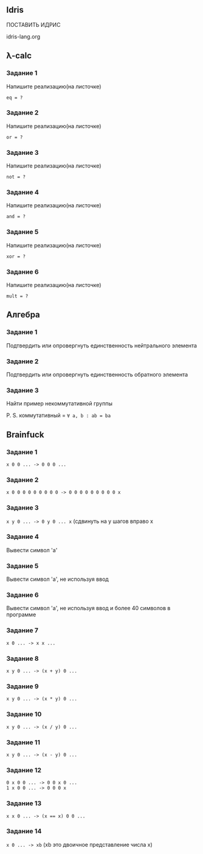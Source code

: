## Idris
ПОСТАВИТЬ ИДРИС

idris-lang.org

## λ-calc
### Задание 1

Напишите реализацию(на листочке)

`
eq = ?
`
### Задание 2

Напишите реализацию(на листочке)

`
or = ?
`
### Задание 3

Напишите реализацию(на листочке)

`
not = ?
`
### Задание 4

Напишите реализацию(на листочке)

`
and = ?
`
### Задание 5

Напишите реализацию(на листочке)

`
xor = ?
`
### Задание 6

Напишите реализацию(на листочке)

`
mult = ?
`

## Алгебра 
### Задание 1
Подтвердить или опровергнуть единственность нейтрального элемента


### Задание 2
Подтвердить или опровергнуть единственность обратного элемента


### Задание 3
Найти пример некоммутативной группы

P. S. коммутативный = `∀ a, b : ab = ba`

## Brainfuck
### Задание 1
`x 0 0 ... -> 0 0 0 ...`
### Задание 2
`x 0 0 0 0 0 0 0 0 0 -> 0 0 0 0 0 0 0 0 0 x`
### Задание 3
`x y 0 ... -> 0 y 0 ... x` (сдвинуть на y шагов вправо x
### Задание 4 
Вывести символ 'a'
### Задание 5
Вывести символ 'a', не используя ввод
### Задание 6
Вывести символ 'a', не используя ввод и более 40 символов в программе
### Задание 7
`x 0 ... -> x x ...`
### Задание 8
`x y 0 ... -> (x + y) 0 ...`
### Задание 9
`x y 0 ... -> (x * y) 0 ...`
### Задание 10
`x y 0 ... -> (x / y) 0 ...`
### Задание 11
`x y 0 ... -> (x - y) 0 ...`
### Задание 12
```
0 x 0 0 ... -> 0 0 x 0 ...
1 x 0 0 ... -> 0 0 0 x
```
### Задание 13
`x x 0 ... -> (x == x) 0 0 ...`
### Задание 14
`x 0 ... -> xb` (xb это двоичное представление числа x) 
